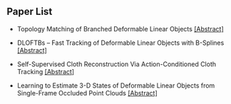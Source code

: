 ## Paper List

- Topology Matching of Branched Deformable Linear Objects
[[Abstract]](https://events.infovaya.com/presentation?id=93032)

- DLOFTBs – Fast Tracking of Deformable Linear Objects with B-Splines
[[Abstract]](https://events.infovaya.com/presentation?id=93035)

- Self-Supervised Cloth Reconstruction Via Action-Conditioned Cloth Tracking
[[Abstract]](https://events.infovaya.com/presentation?id=93038)

- Learning to Estimate 3-D States of Deformable Linear Objects from Single-Frame Occluded Point Clouds
[[Abstract]](https://events.infovaya.com/presentation?id=93041)

